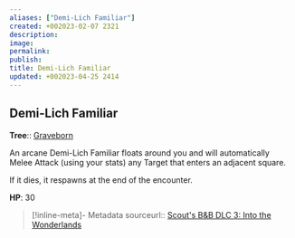 ```yaml
---
aliases: ["Demi-Lich Familiar"]
created: +002023-02-07 2321
description: 
image: 
permalink: 
publish: 
title: Demi-Lich Familiar
updated: +002023-04-25 2414
---
```


## Demi-Lich Familiar

**Tree**:: [Graveborn](Bunkers%20and%20Badasses/Markdown%20Conversions%201/Scouts%20DLC%203/Skill%20Trees/Graveborn.md)

An arcane Demi-Lich Familiar floats around you and will automatically Melee Attack (using your stats) any Target that enters an adjacent square.

If it dies, it respawns at the end of the encounter.

**HP**: 30



> [!inline-meta]- Metadata
> sourceurl:: [Scout's B&B DLC 3: Into the Wonderlands](https://docs.google.com/document/d/1MLOgrWwcLNTnP9PuXrKiLImy7SUh4hXO8arVUAlmdp0/edit)
